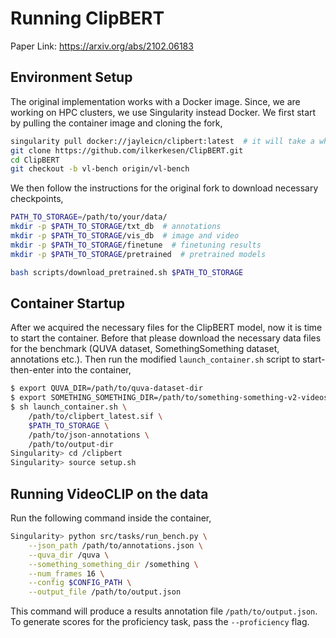 # Running ClipBERT
Paper Link: https://arxiv.org/abs/2102.06183

## Environment Setup

The original implementation works with a Docker image. Since, we are working on HPC clusters, we use Singularity instead Docker. We first start by pulling the container image and cloning the fork,

```bash
singularity pull docker://jayleicn/clipbert:latest  # it will take a while!
git clone https://github.com/ilkerkesen/ClipBERT.git
cd ClipBERT
git checkout -b vl-bench origin/vl-bench
```

We then follow the instructions for the original fork to download necessary checkpoints,

```bash
PATH_TO_STORAGE=/path/to/your/data/
mkdir -p $PATH_TO_STORAGE/txt_db  # annotations
mkdir -p $PATH_TO_STORAGE/vis_db  # image and video 
mkdir -p $PATH_TO_STORAGE/finetune  # finetuning results
mkdir -p $PATH_TO_STORAGE/pretrained  # pretrained models

bash scripts/download_pretrained.sh $PATH_TO_STORAGE
```

## Container Startup
After we acquired the necessary files for the ClipBERT model, now it is time to start the container. Before that please download the necessary data files for the benchmark (QUVA dataset, SomethingSomething dataset, annotations etc.). Then run the modified `launch_container.sh` script to start-then-enter into the container,

```bash
$ export QUVA_DIR=/path/to/quva-dataset-dir
$ export SOMETHING_SOMETHING_DIR=/path/to/something-something-v2-videos
$ sh launch_container.sh \
    /path/to/clipbert_latest.sif \
    $PATH_TO_STORAGE \
    /path/to/json-annotations \
    /path/to/output-dir
Singularity> cd /clipbert
Singularity> source setup.sh
```

## Running VideoCLIP on the data

Run the following command inside the container,
```bash
Singularity> python src/tasks/run_bench.py \
    --json_path /path/to/annotations.json \
    --quva_dir /quva \
    --something_something_dir /something \
    --num_frames 16 \
    --config $CONFIG_PATH \
    --output_file /path/to/output.json
```

This command will produce a results annotation file `/path/to/output.json`. To generate scores for the proficiency task, pass the `--proficiency` flag.